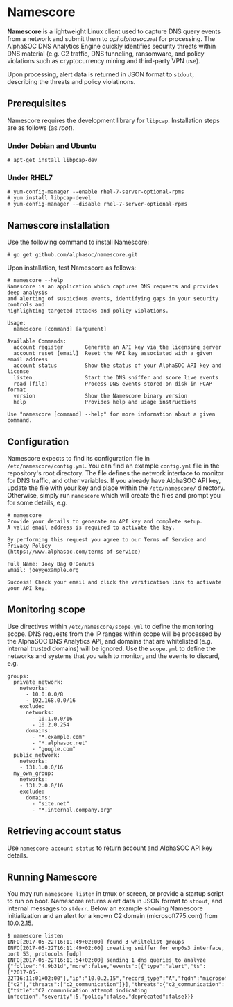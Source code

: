 # Namescore
**Namescore** is a lightweight Linux client used to capture DNS query events from a network and submit them to _api.alphasoc.net_ for processing. The AlphaSOC DNS Analytics Engine quickly identifies security threats within DNS material (e.g. C2 traffic, DNS tunneling, ransomware, and policy violations such as cryptocurrency mining and third-party VPN use).

Upon processing, alert data is returned in JSON format to `stdout`, describing the threats and policy violatinons.

## Prerequisites
Namescore requires the development library for `libpcap`. Installation steps are as follows (as _root_).

### Under Debian and Ubuntu
```
# apt-get install libpcap-dev
```

### Under RHEL7
```
# yum-config-manager --enable rhel-7-server-optional-rpms
# yum install libpcap-devel
# yum-config-manager --disable rhel-7-server-optional-rpms
```

## Namescore installation
Use the following command to install Namescore:
```
# go get github.com/alphasoc/namescore.git
```

Upon installation, test Namescore as follows:
```
# namescore --help
Namescore is an application which captures DNS requests and provides deep analysis
and alerting of suspicious events, identifying gaps in your security controls and
highlighting targeted attacks and policy violations.

Usage:
  namescore [command] [argument]

Available Commands:
  account register       Generate an API key via the licensing server
  account reset [email]  Reset the API key associated with a given email address
  account status         Show the status of your AlphaSOC API key and license
  listen                 Start the DNS sniffer and score live events
  read [file]            Process DNS events stored on disk in PCAP format
  version                Show the Namescore binary version
  help                   Provides help and usage instructions

Use "namescore [command] --help" for more information about a given command.
```

## Configuration
Namescore expects to find its configuration file in `/etc/namescore/config.yml`. You can find an example `config.yml` file in the repository's root directory. The file defines the network interface to monitor for DNS traffic, and other variables. If you already have AlphaSOC API key, update the file with your key and place within the `/etc/namescore/` directory. Otherwise, simply run `namescore` which will create the files and prompt you for some details, e.g.

```
# namescore
Provide your details to generate an API key and complete setup.
A valid email address is required to activate the key. 

By performing this request you agree to our Terms of Service and Privacy Policy
(https://www.alphasoc.com/terms-of-service)

Full Name: Joey Bag O'Donuts
Email: joey@example.org

Success! Check your email and click the verification link to activate your API key.
```

## Monitoring scope
Use directives within `/etc/namescore/scope.yml` to define the monitoring scope. DNS requests from the IP ranges within scope will be processed by the AlphaSOC DNS Analytics API, and domains that are whitelisted (e.g. internal trusted domains) will be ignored. Use the `scope.yml` to define the networks and systems that you wish to monitor, and the events to discard, e.g.

```
groups:
  private_network:
    networks:
      - 10.0.0.0/8
      - 192.168.0.0/16
    exclude:
      networks:
        - 10.1.0.0/16
        - 10.2.0.254
      domains:
        - "*.example.com"
        - "*.alphasoc.net"
        - "google.com"
  public_network:
    networks:
    - 131.1.0.0/16
  my_own_group:
    networks:
    - 131.2.0.0/16
    exclude:
      domains:
        - "site.net"
        - "*.internal.company.org"
```

## Retrieving account status
Use `namescore account status` to return account and AlphaSOC API key details.

## Running Namescore
You may run `namescore listen` in tmux or screen, or provide a startup script to run on boot. Namescore returns alert data in JSON format to `stdout`, and internal messages to `stderr`. Below an example showing Namescore initialization and an alert for a known C2 domain (microsoft775.com) from 10.0.2.15.

```
$ namescore listen 
INFO[2017-05-22T16:11:49+02:00] found 3 whiltelist groups                    
INFO[2017-05-22T16:11:49+02:00] creating sniffer for enp0s3 interface, port 53, protocols [udp] 
INFO[2017-05-22T16:11:54+02:00] sending 1 dns queries to analyze             
{"follow":"4.9b31d","more":false,"events":[{"type":"alert","ts":["2017-05-22T16:11:01+02:00"],"ip":"10.0.2.15","record_type":"A","fqdn":"microsoft775.com","risk":5,"flags":["c2"],"threats":["c2_communication"]}],"threats":{"c2_communication":{"title":"C2 communication attempt indicating infection","severity":5,"policy":false,"deprecated":false}}}
```
